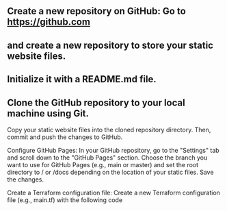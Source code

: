 ## Create a new repository on GitHub: Go to https://github.com 

## and create a new repository to store your static website files. 

## Initialize it with a README.md file.

## Clone the GitHub repository to your local machine using Git. 

Copy your static website files into the cloned repository directory. Then, commit and push the changes to GitHub.

Configure GitHub Pages: In your GitHub repository, go to the "Settings" tab and scroll down to the "GitHub Pages" section. Choose the branch you want to use for GitHub Pages (e.g., main or master) and set the root directory to / or /docs depending on the location of your static files. Save the changes.

Create a Terraform configuration file: Create a new Terraform configuration file (e.g., main.tf) with the following code


